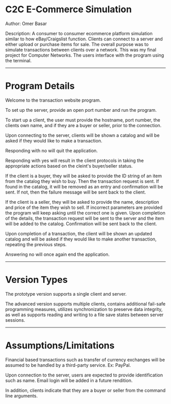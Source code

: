 # C2C E-Commerce Simulation

Author: Omer Basar

Description: A consumer to consumer ecommerce platform simulation similar to how eBay/Craigslist function. Clients can connect to a server and either upload or purchase items for sale. The overall purpose was to simulate transactions between clients over a network. This was my final project for Computer Networks. The users interface with the program using the terminal.

-----------------------------------------------------------------------------
# Program Details

Welcome to the transaction website program.

To set up the server, provide an open port number and run the program.

To start up a client, the user must provide the hostname, port number, the clients own name, and if they are a buyer or seller, prior to the connection.

Upon connecting to the server, clients will be shown a catalog and will be asked if they would like to make a transaction.

Responding with no will quit the application.

Responding with yes will result in the client protocols in taking the appropriate actions based on the cleint's buyer/seller status.

If the client is a buyer, they will be asked to provide the ID string of an item from the catalog they wish to buy. Then the transaction request is sent. If found in the catalog, it will be removed as an entry and confirmation will be sent. If not, then the failure message will be sent back to the client.

If the client is a seller, they will be asked to provide the name, description and price of the item they wish to sell. If incorrect parameters are provided the program will keep asking until the correct one is given. Upon completion of the details, the transaction request will be sent to the server and the item will be added to the catalog. Confirmation will be sent back to the client.

Upon completion of a transaction, the client will be shown an updated catalog and will be asked if they would like to make another transaction, repeating the previous steps.

Answering no will once again end the application.

-----------------------------------------------------------------------------
# Version Types
The prototype version supports a single client and server.

The advanced version supports multiple clients, contains additional fail-safe programming measures, utilizes synchronization to preserve
data integrity, as well as supports reading and writing to a file save states between server sessions.

-----------------------------------------------------------------------------
# Assumptions/Limitations
Financial based transactions such as transfer of currency exchanges will be assumed to be handled by a third-party service. Ex: PayPal.

Upon connection to the server, users are expected to provide identification such as name. Email login will be added in a future rendition.

In addition, clients indicate that they are a buyer or seller from the command line arguments.


